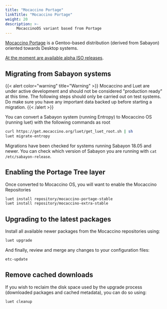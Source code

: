 ```yaml
---
title: "Mocaccino Portage"
linkTitle: "Mocaccino Portage"
weight: 20
description: >-
     MocaccinoOS variant based from Portage
---
```


[Mocaccino Portage](https://github.com/mocaccinoOS/portage-tree) is a Gentoo-based distribution (derived from Sabayon) oriented towards Desktop systems.

[At the moment are available alpha ISO releases](https://get.mocaccino.org/minio/mocaccino-iso).


## Migrating from Sabayon systems

{{< alert color="warning" title="Warning" >}}
Mocaccino and Luet are under active development and should not be considered "production ready" at this time. The following steps should only be carried out on test systems. Do make sure you have any important data backed up before starting a migration.
{{< /alert >}}

You can convert a Sabayon system (running Entropy) to Mocaccino OS (running luet) with the following commands as root

```bash
curl https://get.mocaccino.org/luet/get_luet_root.sh | sh
luet migrate-entropy
```

Migrations have been checked for systems running Sabayon 18.05 and newer. You can check which version of Sabayon you are running with `cat /etc/sabayon-release`.

## Enabling the Portage Tree layer

Once converted to Mocaccino OS, you will want to enable the Mocaccino Repositories

```bash
luet install repository/mocaccino-portage-stable
luet install repository/mocaccino-extra-stable
```

## Upgrading to the latest packages

Install all available newer packages from the Mocaccino repositories using:

```bash
luet upgrade
```

And finally, review and merge any changes to your configuration files:

```bash
etc-update
```

## Remove cached downloads

If you wish to reclaim the disk space used by the upgrade process (downloaded packages and cached metadata), you can do so using:

```bash
luet cleanup
```
